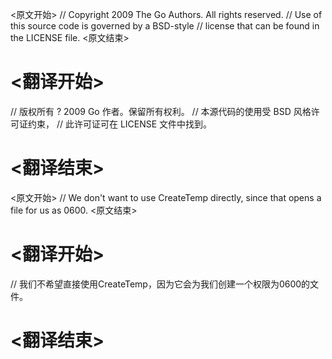
<原文开始>
// Copyright 2009 The Go Authors. All rights reserved.
// Use of this source code is governed by a BSD-style
// license that can be found in the LICENSE file.
<原文结束>

# <翻译开始>
// 版权所有 ? 2009 Go 作者。保留所有权利。
// 本源代码的使用受 BSD 风格许可证约束，
// 此许可证可在 LICENSE 文件中找到。
# <翻译结束>


<原文开始>
// We don't want to use CreateTemp directly, since that opens a file for us as 0600.
<原文结束>

# <翻译开始>
// 我们不希望直接使用CreateTemp，因为它会为我们创建一个权限为0600的文件。
# <翻译结束>

